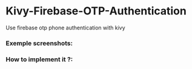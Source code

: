 # Kivy-Firebase-OTP-Authentication
Use firebase otp phone authentication with kivy

### Exemple screenshots:



### How to implement it ?:

